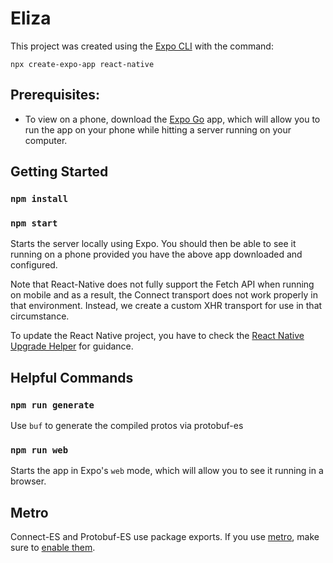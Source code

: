 # Eliza

This project was created using the [Expo CLI](https://docs.expo.dev/workflow/expo-cli/) with the command:

`npx create-expo-app react-native`

## Prerequisites:

* To view on a phone, download the [Expo Go](https://expo.dev/client) app, which will allow you to run the app on your
phone while hitting a server running on your computer.

## Getting Started

### `npm install`
### `npm start`

Starts the server locally using Expo.  You should then be able to see it running on a phone provided you have the above
app downloaded and configured.

Note that React-Native does not fully support the Fetch API when running on mobile and as a result, the Connect
transport does not work properly in that environment. Instead, we create a custom XHR transport for use in that
circumstance.

To update the React Native project, you have to check the 
[React Native Upgrade Helper](https://react-native-community.github.io/upgrade-helper/) for guidance.

## Helpful Commands

### `npm run generate`

Use `buf` to generate the compiled protos via protobuf-es

### `npm run web`

Starts the app in Expo's `web` mode, which will allow you to see it running in a browser.

## Metro

Connect-ES and Protobuf-ES use package exports. If you use [metro](https://github.com/facebook/metro), 
make sure to [enable them](https://metrobundler.dev/docs/configuration/#unstable_enablepackageexports-experimental).
